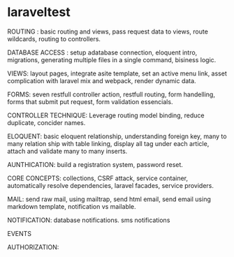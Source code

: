 # laraveltest
ROUTING :
  basic routing and views,
  pass request data to views,
  route wildcards,
  routing to controllers.

DATABASE ACCESS :
  setup adatabase connection,
  eloquent intro,
  migrations,
  generating multiple files in a single command,
  bisiness logic.

VIEWS:
  layout pages,
  integrate asite template,
  set an active menu link,
  asset complication with laravel mix and webpack,
  render dynamic data.
  
FORMS:
  seven restfull controller action,
  restfull routing,
  form handelling,
  forms that submit put request,
  form validation essencials.
  
CONTROLLER TECHNIQUE:
  Leverage routing model binding,
  reduce duplicate,
  concider names.
  
ELOQUENT:
  basic eloquent relationship,
  understanding foreign key,
  many to many relation ship with table linking,
  display all tag under each article,
  attach and validate many to many inserts.
  
AUNTHICATION:
  build a registration system,
  password reset.
  
CORE CONCEPTS:
  collections,
  CSRF attack, 
  service container,
  automatically resolve dependencies,
  laravel facades,
  service providers.
  
MAIL:
  send raw mail,
  using mailtrap,
  send html email,
  send email using markdown template,
  notification vs mailable.
  
NOTIFICATION:
  database notifications.
  sms notifications
  
EVENTS

AUTHORIZATION:
